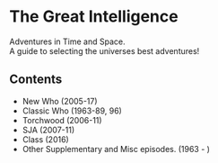 # The Great Intelligence
Adventures in Time and Space. <br>
A guide to selecting the universes best adventures!
## Contents
- New Who (2005-17)
- Classic Who (1963-89, 96)
- Torchwood (2006-11)
- SJA (2007-11)
- Class (2016)
- Other Supplementary and Misc episodes. (1963 - )
